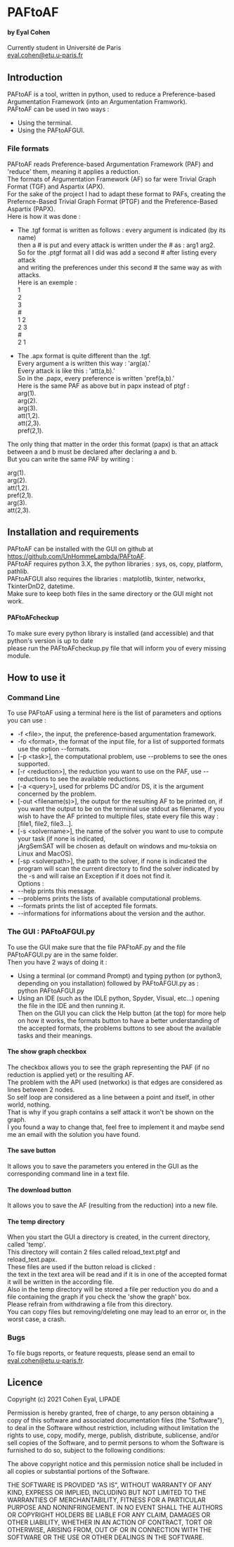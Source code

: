 # PAFtoAF
#### by Eyal Cohen
Currently student in Université de Paris  
eyal.cohen@etu.u-paris.fr

## Introduction

PAFtoAF is a tool, written in python, used to reduce a Preference-based Argumentation Framework (into an Argumentation Framwork).  
PAFtoAF can be used in two ways :

* Using the terminal.
* Using the PAFtoAFGUI.

### File formats  

PAFtoAF reads Preference-based Argumentation Framework (PAF) and 'reduce' them, meaning it applies a reduction.  
The formats of Argumentation Framework (AF) so far were Trivial Graph Format (TGF) and Aspartix (APX).  
For the sake of the project I had to adapt these format to PAFs, creating the Prefernce-Based Trivial Graph Format (PTGF) and the Preference-Based Aspartix (PAPX).  
Here is how it was done :

- The .tgf format is written as follows : every argument is indicated (by its name)  
then a \# is put and every attack is written under the \# as : arg1 arg2.  
So for the .ptgf format all I did was add a second # after listing every attack  
and writing the preferences under this second \# the same way as with attacks.  
Here is an exemple :  
1  
2  
3  
\#  
1 2  
2 3  
\#  
2 1  

- The .apx format is quite different than the .tgf.  
Every argument a is written this way : 'arg(a).'  
Every attack is like this : 'att(a,b).'  
So in the .papx, every preference is written 'pref(a,b).'  
Here is the same PAF as above but in papx instead of ptgf :  
arg(1).  
arg(2).  
arg(3).  
att(1,2).  
att(2,3).  
pref(2,1).  
  
The only thing that matter in the order this format (papx) is that an attack between a and b must be declared after declaring a and b.  
But you can write the same PAF by writing : 
  
arg(1).  
arg(2).  
att(1,2).  
pref(2,1).  
arg(3).  
att(2,3).  

## Installation and requirements

PAFtoAF can be installed with the GUI on github at <https://github.com/UnHommeLambda/PAFtoAF>.  
PAFtoAF requires python 3.X, the python libraries : sys, os, copy, platform, pathlib.  
PAFtoAFGUI also requires the libraries : matplotlib, tkinter, networkx, TkinterDnD2, datetime.  
Make sure to keep both files in the same directory or the GUI might not work.  

#### PAFtoAFcheckup  

To make sure every python library is installed (and accessible) and that python's version is up to date  
please run the PAFtoAFcheckup.py file that will inform you of every missing module.

## How to use it

### Command Line

To use PAFtoAF using a terminal here is the list of parameters and options you can use :  
  - -f \<file\>, the input, the preference-based argumentation framework.  
  - -fo \<format\>, the format of the input file, for a list of supported formats use the option --formats.  
  - [-p \<task\>], the computational problem, use --problems to see the ones supported.  
  - [-r \<reduction\>], the reduction you want to use on the PAF, use --reductions to see the available reductions.  
  - [-a \<query\>], used for prblems DC and/or DS, it is the argument concerned by the problem.  
  - [-out \<filename(s)\>], the output for the resulting AF to be printed on,
  if you want the output to be on the terminal use stdout as filename, if you wish to have the AF printed to  multiple files,
  state every file this way : [file1, file2, file3...].  
  - [-s \<solvername\>], the name of the solver you want to use to compute your task (if none is indicated,  
  jArgSemSAT will be chosen as default on windows and mu-toksia on Linux and MacOS).  
  - [-sp \<solverpath\>], the path to the solver, if none is indicated the program will 
  scan the current directory to find the solver indicated by the -s and will raise an Exception if it does not find it.  
  Options :
  - --help prints this message.  
  - --problems prints the lists of available computational problems.  
  - --formats prints the list of accepted file formats.  
  - --informations for informations about the version and the author.  

### The GUI : PAFtoAFGUI.py

To use the GUI make sure that the file PAFtoAF.py and the file PAFtoAFGUI.py are in the same folder.  
Then you have 2 ways of doing it :  
  - Using a terminal (or command Prompt) and typing python (or python3, depending on you installation) followed by PAFtoAFGUI.py as :  
  python PAFtoAFGUI.py  
  - Using an IDE (such as the IDLE python, Spyder, Visual, etc...) opening the file in the IDE and then running it.  
Then on the GUI you can click the Help button (at the top) for more help on how it works, the formats button to have
a better understanding of the accepted formats, the problems buttons to see about the available tasks and their meanings.  
#### The show graph checkbox  
The checkbox allows you to see the graph representing the PAF (if no reduction is applied yet) or the resulting AF.  
The problem with the API used (networkx) is that edges are considered as lines between 2 nodes.  
So self loop are considered as a line between a point and itself, in other world, nothing.  
That is why if you graph contains a self attack it won't be shown on the graph.  
I you found a way to change that, feel free to implement it and maybe send me an email with the solution you have found.  
#### The save button  
It allows you to save the parameters you entered in the GUI as the corresponding command line in a text file.  
#### The download button  
It allows you to save the AF (resulting from the reduction) into a new file.  
#### The temp directory  
When you start the GUI a directory is created, in the current directory, called 'temp'.  
This directory will contain 2 files called reload_text.ptgf and reload_text.papx.  
These files are used if the button reload is clicked :  
the text in the text area will be read and if it is in one of the accepted format it will be written in the according file.  
Also in the temp directory will be stored a file per reduction you do and a file containing the graph if you check the 'show the graph' box.  
Please refrain from withdrawing a file from this directory.  
You can copy files but removing/deleting one may lead to an error or, in the worst case, a crash.  

### Bugs  
To file bugs reports, or feature requests, please send an email to <eyal.cohen@etu.u-paris.fr>.  

## Licence  
Copyright (c) 2021 Cohen Eyal, LIPADE  
  
Permission is hereby granted, free of charge, to any person obtaining a copy
of this software and associated documentation files (the "Software"), to deal
in the Software without restriction, including without limitation the rights
to use, copy, modify, merge, publish, distribute, sublicense, and/or sell
copies of the Software, and to permit persons to whom the Software is
furnished to do so, subject to the following conditions:

The above copyright notice and this permission notice shall be included in all
copies or substantial portions of the Software.

THE SOFTWARE IS PROVIDED "AS IS", WITHOUT WARRANTY OF ANY KIND, EXPRESS OR
IMPLIED, INCLUDING BUT NOT LIMITED TO THE WARRANTIES OF MERCHANTABILITY,
FITNESS FOR A PARTICULAR PURPOSE AND NONINFRINGEMENT. IN NO EVENT SHALL THE
AUTHORS OR COPYRIGHT HOLDERS BE LIABLE FOR ANY CLAIM, DAMAGES OR OTHER
LIABILITY, WHETHER IN AN ACTION OF CONTRACT, TORT OR OTHERWISE, ARISING FROM,
OUT OF OR IN CONNECTION WITH THE SOFTWARE OR THE USE OR OTHER DEALINGS IN THE
SOFTWARE.
